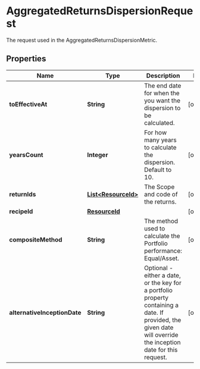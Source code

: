 

# AggregatedReturnsDispersionRequest

The request used in the AggregatedReturnsDispersionMetric.

## Properties

Name | Type | Description | Notes
------------ | ------------- | ------------- | -------------
**toEffectiveAt** | **String** | The end date for when the you want the dispersion to be calculated. |  [optional]
**yearsCount** | **Integer** | For how many years to calculate the dispersion. Default to 10. |  [optional]
**returnIds** | [**List&lt;ResourceId&gt;**](ResourceId.md) | The Scope and code of the returns. |  [optional]
**recipeId** | [**ResourceId**](ResourceId.md) |  |  [optional]
**compositeMethod** | **String** | The method used to calculate the Portfolio performance: Equal/Asset. |  [optional]
**alternativeInceptionDate** | **String** | Optional - either a date, or the key for a portfolio property containing a date. If provided, the given date will override the inception date for this request. |  [optional]



